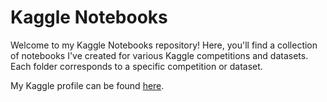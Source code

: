 # Kaggle Notebooks

Welcome to my Kaggle Notebooks repository! Here, you'll find a collection of notebooks I've created for various Kaggle competitions and datasets. Each folder corresponds to a specific competition or dataset.

My Kaggle profile can be found [here](https://www.kaggle.com/yingqimah).